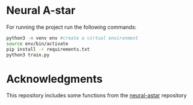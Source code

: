 # Neural A-star

For running the project run the following commands: 
```sh
python3 -m venv env #create a virtual environment
source env/bin/activate
pip install -r requirements.txt
python3 train.py

```

# Acknowledgments
This repository includes some functions from the [neural-astar](https://github.com/omron-sinicx/neural-astar) repository